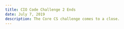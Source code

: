 ```yaml
---
title: CIO Code Challenge 2 Ends
date: July 7, 2019
description: The Core CS challenge comes to a close.
---
```

